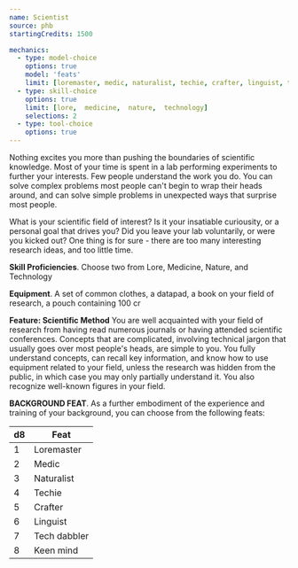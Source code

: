 ```yaml
---
name: Scientist
source: phb
startingCredits: 1500

mechanics:
  - type: model-choice
    options: true
    model: 'feats'
    limit: [loremaster, medic, naturalist, techie, crafter, linguist, tech dabbler, keen mind]
  - type: skill-choice
    options: true
    limit: [lore,  medicine,  nature,  technology]
    selections: 2
  - type: tool-choice
    options: true
---
```

Nothing excites you more than pushing the boundaries of scientific knowledge. Most of your time is spent in a lab performing experiments to further your interests. Few people understand the work you do. You can solve complex problems most people can't begin to wrap their heads around, and can solve simple problems in unexpected ways that surprise most people. 

What is your scientific field of interest? Is it your insatiable curiousity, or a personal goal that drives you? Did you leave your lab voluntarily, or were you kicked out? One thing is for sure - there are too many interesting research ideas, and too little time.


__Skill Proficiencies__. Choose two from Lore, Medicine, Nature, and Technology

__Equipment__. A set of common clothes, a datapad, a book on your field of research, a pouch containing 100 cr

__Feature: Scientific Method__
You are well acquainted with your field of research from having read numerous journals or having attended scientific conferences. Concepts that are complicated, involving technical jargon that usually goes over most people's heads, are simple to you. You fully understand concepts, can recall key information, and know how to use equipment related to your field, unless the research was hidden from the public, in which case you may only partially understand it. You also recognize well-known figures in your field.


__BACKGROUND FEAT__. As a further embodiment of the experience and training of your background, you can choose from the following feats:

d8 | Feat
--- | ---
1	|	Loremaster
2	|	Medic
3	|	Naturalist
4	|	Techie
5	|	Crafter
6	|	Linguist
7	|	Tech dabbler
8	|	Keen mind
<div class="hr"></div>
